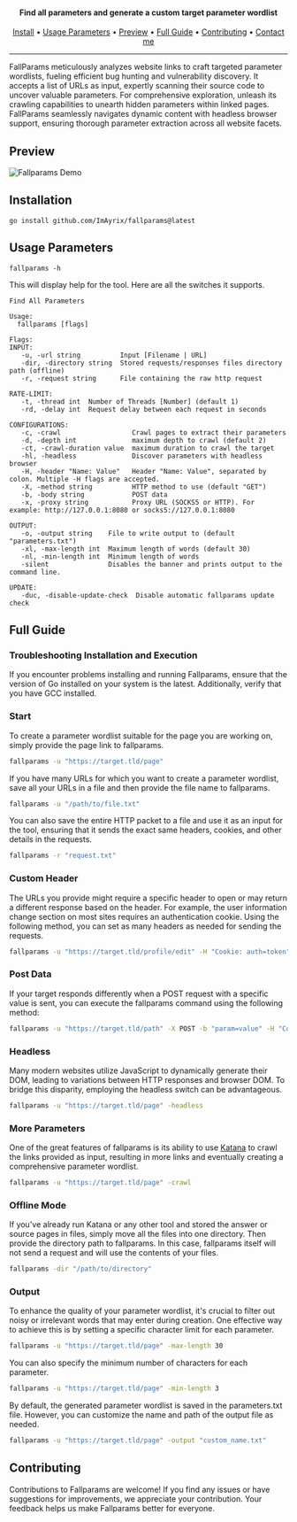 <h4 align="center"> Find all parameters and generate a custom target parameter wordlist  </h4>
<p align="center">
  <a href="#installation">Install</a> •
  <a href="#usage-parameters">Usage Parameters</a> •
  <a href="#preview">Preview</a> •
  <a href="#full-guide">Full Guide</a> •
  <a href="#contributing">Contributing</a> •
  <a href="https://t.me/ImAyrix">Contact me</a>
</p>

---

FallParams meticulously analyzes website links to craft targeted parameter wordlists, fueling efficient bug hunting and vulnerability discovery. It accepts a list of URLs as input, expertly scanning their source code to uncover valuable parameters. For comprehensive exploration, unleash its crawling capabilities to unearth hidden parameters within linked pages. FallParams seamlessly navigates dynamic content with headless browser support, ensuring thorough parameter extraction across all website facets.

## Preview

![Fallparams Demo](https://github.com/ImAyrix/fallparams/assets/89543912/ad65c1df-fe40-4dd8-a069-4e352029bc21)

## Installation

```
go install github.com/ImAyrix/fallparams@latest
```

## Usage Parameters
```
fallparams -h
```

This will display help for the tool. Here are all the switches it supports.
```
Find All Parameters

Usage:
  fallparams [flags]

Flags:
INPUT:
   -u, -url string          Input [Filename | URL]
   -dir, -directory string  Stored requests/responses files directory path (offline)
   -r, -request string      File containing the raw http request

RATE-LIMIT:
   -t, -thread int  Number of Threads [Number] (default 1)
   -rd, -delay int  Request delay between each request in seconds

CONFIGURATIONS:
   -c, -crawl                  Crawl pages to extract their parameters
   -d, -depth int              maximum depth to crawl (default 2)
   -ct, -crawl-duration value  maximum duration to crawl the target
   -hl, -headless              Discover parameters with headless browser
   -H, -header "Name: Value"   Header "Name: Value", separated by colon. Multiple -H flags are accepted.
   -X, -method string          HTTP method to use (default "GET")
   -b, -body string            POST data
   -x, -proxy string           Proxy URL (SOCKS5 or HTTP). For example: http://127.0.0.1:8080 or socks5://127.0.0.1:8080

OUTPUT:
   -o, -output string    File to write output to (default "parameters.txt")
   -xl, -max-length int  Maximum length of words (default 30)
   -nl, -min-length int  Minimum length of words
   -silent               Disables the banner and prints output to the command line.

UPDATE:
   -duc, -disable-update-check  Disable automatic fallparams update check

```

## Full Guide
### Troubleshooting Installation and Execution
If you encounter problems installing and running Fallparams, ensure that the version of Go installed on your system is the latest. Additionally, verify that you have GCC installed.

### Start
To create a parameter wordlist suitable for the page you are working on, simply provide the page link to fallparams.

```bash
fallparams -u "https://target.tld/page"
```
If you have many URLs for which you want to create a parameter wordlist, save all your URLs in a file and then provide the file name to fallparams.
```bash
fallparams -u "/path/to/file.txt"
```
You can also save the entire HTTP packet to a file and use it as an input for the tool, ensuring that it sends the exact same headers, cookies, and other details in the requests.
```bash
fallparams -r "request.txt"
```

### Custom Header
The URLs you provide might require a specific header to open or may return a different response based on the header. For example, the user information change section on most sites requires an authentication cookie. Using the following method, you can set as many headers as needed for sending the requests.
```bash
fallparams -u "https://target.tld/profile/edit" -H "Cookie: auth=token" -H "Role: Admin"
```

### Post Data
If your target responds differently when a POST request with a specific value is sent, you can execute the fallparams command using the following method:
```bash
fallparams -u "https://target.tld/path" -X POST -b "param=value" -H "Content-Type: application/x-www-form-urlencoded"
```

### Headless
Many modern websites utilize JavaScript to dynamically generate their DOM, leading to variations between HTTP responses and browser DOM. To bridge this disparity, employing the headless switch can be advantageous.
```bash
fallparams -u "https://target.tld/page" -headless
```

### More Parameters
One of the great features of fallparams is its ability to use [Katana](https://github.com/projectdiscovery/katana) to crawl the links provided as input, resulting in more links and eventually creating a comprehensive parameter wordlist.
```bash
fallparams -u "https://target.tld/page" -crawl
```

### Offline Mode
If you've already run Katana or any other tool and stored the answer or source pages in files, simply move all the files into one directory. Then provide the directory path to fallparams. In this case, fallparams itself will not send a request and will use the contents of your files.
```bash
fallparams -dir "/path/to/directory"
```

### Output
To enhance the quality of your parameter wordlist, it's crucial to filter out noisy or irrelevant words that may enter during creation. One effective way to achieve this is by setting a specific character limit for each parameter.
```bash
fallparams -u "https://target.tld/page" -max-length 30
```
You can also specify the minimum number of characters for each parameter.
```bash
fallparams -u "https://target.tld/page" -min-length 3
```
By default, the generated parameter wordlist is saved in the parameters.txt file. However, you can customize the name and path of the output file as needed.
```bash
fallparams -u "https://target.tld/page" -output "custom_name.txt"
```
## Contributing

Contributions to Fallparams are welcome! If you find any issues or have suggestions for improvements, we appreciate your contribution. Your feedback helps us make Fallparams better for everyone.
